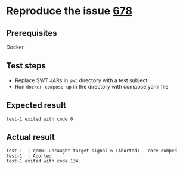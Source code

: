 # Reproduce the issue [678][1]

## Prerequisites
Docker

## Test steps
- Replace SWT JARs in `swt` directory with a test subject.
- Run `docker compose up` in the directory with compose.yaml file

## Expected result

`test-1 exited with code 0`

## Actual result

```
test-1  | qemu: uncaught target signal 6 (Aborted) - core dumped
test-1  | Aborted
test-1 exited with code 134
```


[1]: https://github.com/eclipse-platform/eclipse.platform.swt/issues/678
